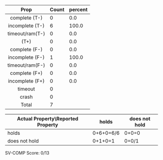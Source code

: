 
| Prop | Count | percent |
|:----:|:------|:--|
|complete   (T-)|0| 0.0 |
|incomplete (T-)|6|100.0 |
|timeout/ram(T-)|0|0.0 |
|           (T+)|0|0.0 |
|complete   (F-)|0|0.0 |
|incomplete (F-)|1|100.0 |
|timeout/ram(F-)|0|0.0 |
|complete   (F+)|0|0.0 |
|incomplete (F+)|0|0.0 |
|timeout        |0| |
|crash          |0| |
|Total          |7| |

| Actual Property\Reported Property | holds | does not hold |
|------------------------------------|-------|---------------|
| holds | 0+6+0=6/6 | 0+0=0 |
| does not hold | 0+1+0=1 | 0=0/1 |

SV-COMP Score: 0/13

